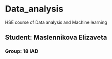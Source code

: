 # Data_analysis
HSE course of Data analysis and Machine learning

## Student: Maslennikova Elizaveta
### Group: 18 IAD
